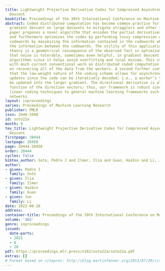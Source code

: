 ```yaml
---
title: Lightweight Projective Derivative Codes for Compressed Asynchronous Gradient
  Descent
booktitle: Proceedings of the 39th International Conference on Machine Learning
abstract: Coded distributed computation has become common practice for performing
  gradient descent on large datasets to mitigate stragglers and other faults. This
  paper proposes a novel algorithm that encodes the partial derivatives themselves
  and furthermore optimizes the codes by performing lossy compression on the derivative
  codewords by maximizing the information contained in the codewords while minimizing
  the information between the codewords. The utility of this application of coding
  theory is a geometrical consequence of the observed fact in optimization research
  that noise is tolerable, sometimes even helpful, in gradient descent based learning
  algorithms since it helps avoid overfitting and local minima. This stands in contrast
  with much current conventional work on distributed coded computation which focuses
  on recovering all of the data from the workers. A second further contribution is
  that the low-weight nature of the coding scheme allows for asynchronous gradient
  updates since the code can be iteratively decoded; i.e., a worker’s task can immediately
  be updated into the larger gradient. The directional derivative is always a linear
  function of the direction vectors; thus, our framework is robust since it can apply
  linear coding techniques to general machine learning frameworks such as deep neural
  networks.
layout: inproceedings
series: Proceedings of Machine Learning Research
publisher: PMLR
issn: 2640-3498
id: soto22a
month: 0
tex_title: Lightweight Projective Derivative Codes for Compressed Asynchronous Gradient
  Descent
firstpage: 20444
lastpage: 20458
page: 20444-20458
order: 20444
cycles: false
bibtex_author: Soto, Pedro J and Ilmer, Ilia and Guan, Haibin and Li, Jun
author:
- given: Pedro J
  family: Soto
- given: Ilia
  family: Ilmer
- given: Haibin
  family: Guan
- given: Jun
  family: Li
date: 2022-06-28
address:
container-title: Proceedings of the 39th International Conference on Machine Learning
volume: '162'
genre: inproceedings
issued:
  date-parts:
  - 2022
  - 6
  - 28
pdf: https://proceedings.mlr.press/v162/soto22a/soto22a.pdf
extras: []
# Format based on citeproc: http://blog.martinfenner.org/2013/07/30/citeproc-yaml-for-bibliographies/
---
```

